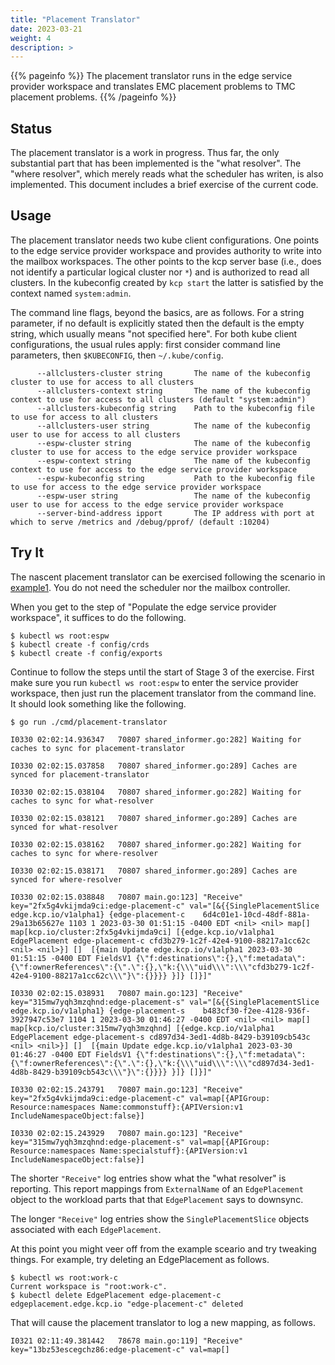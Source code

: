 ```yaml
---
title: "Placement Translator"
date: 2023-03-21
weight: 4
description: >
---
```


{{% pageinfo %}}
The placement translator runs in the edge service provider workspace and translates EMC placement problems to TMC placement problems.
{{% /pageinfo %}}

## Status

The placement translator is a work in progress.  Thus far, the only
substantial part that has been implemented is the "what resolver".
The "where resolver", which merely reads what the scheduler has
writen, is also implemented.  This document includes  a brief exercise of
the current code.

## Usage

The placement translator needs two kube client configurations.  One
points to the edge service provider workspace and provides authority
to write into the mailbox workspaces.  The other points to the kcp
server base (i.e., does not identify a particular logical cluster nor
`*`) and is authorized to read all clusters.  In the kubeconfig
created by `kcp start` the latter is satisfied by the context named
`system:admin`.

The command line flags, beyond the basics, are as follows.  For a
string parameter, if no default is explicitly stated then the default
is the empty string, which usually means "not specified here".  For
both kube client configurations, the usual rules apply: first consider
command line parameters, then `$KUBECONFIG`, then `~/.kube/config`.

```console
      --allclusters-cluster string       The name of the kubeconfig cluster to use for access to all clusters
      --allclusters-context string       The name of the kubeconfig context to use for access to all clusters (default "system:admin")
      --allclusters-kubeconfig string    Path to the kubeconfig file to use for access to all clusters
      --allclusters-user string          The name of the kubeconfig user to use for access to all clusters
      --espw-cluster string              The name of the kubeconfig cluster to use for access to the edge service provider workspace
      --espw-context string              The name of the kubeconfig context to use for access to the edge service provider workspace
      --espw-kubeconfig string           Path to the kubeconfig file to use for access to the edge service provider workspace
      --espw-user string                 The name of the kubeconfig user to use for access to the edge service provider workspace
      --server-bind-address ipport       The IP address with port at which to serve /metrics and /debug/pprof/ (default :10204)
```

## Try It

The nascent placement translator can be exercised following the
scenario in [example1](../example1).  You do not need the scheduler nor
the mailbox controller.

When you get to the step of "Populate the edge service provider
workspace", it suffices to do the following.

```console
$ kubectl ws root:espw
$ kubectl create -f config/crds
$ kubectl create -f config/exports
```

Continue to follow the steps until the start of Stage 3 of the exercise.
First make sure you run `kubectl ws root:espw` to enter the service provider
workspace, then just run the placement translator from the command line.  
It should look something like the following.

```console
$ go run ./cmd/placement-translator

I0330 02:02:14.936347   70807 shared_informer.go:282] Waiting for caches to sync for placement-translator

I0330 02:02:15.037858   70807 shared_informer.go:289] Caches are synced for placement-translator

I0330 02:02:15.038104   70807 shared_informer.go:282] Waiting for caches to sync for what-resolver

I0330 02:02:15.038121   70807 shared_informer.go:289] Caches are synced for what-resolver

I0330 02:02:15.038162   70807 shared_informer.go:282] Waiting for caches to sync for where-resolver

I0330 02:02:15.038171   70807 shared_informer.go:289] Caches are synced for where-resolver

I0330 02:02:15.038848   70807 main.go:123] "Receive" key="2fx5g4vkijmda9ci:edge-placement-c" val="[&{{SinglePlacementSlice edge.kcp.io/v1alpha1} {edge-placement-c    6d4c01e1-10cd-48df-881a-29a13b65627e 1103 1 2023-03-30 01:51:15 -0400 EDT <nil> <nil> map[] map[kcp.io/cluster:2fx5g4vkijmda9ci] [{edge.kcp.io/v1alpha1 EdgePlacement edge-placement-c cfd3b279-1c2f-42e4-9100-88217a1cc62c <nil> <nil>}] []  [{main Update edge.kcp.io/v1alpha1 2023-03-30 01:51:15 -0400 EDT FieldsV1 {\"f:destinations\":{},\"f:metadata\":{\"f:ownerReferences\":{\".\":{},\"k:{\\\"uid\\\":\\\"cfd3b279-1c2f-42e4-9100-88217a1cc62c\\\"}\":{}}}} }]} []}]"

I0330 02:02:15.038931   70807 main.go:123] "Receive" key="315mw7yqh3mzqhnd:edge-placement-s" val="[&{{SinglePlacementSlice edge.kcp.io/v1alpha1} {edge-placement-s    b483cf30-f2ee-4128-936f-3927947c53e7 1104 1 2023-03-30 01:46:27 -0400 EDT <nil> <nil> map[] map[kcp.io/cluster:315mw7yqh3mzqhnd] [{edge.kcp.io/v1alpha1 EdgePlacement edge-placement-s cd897d34-3ed1-4d8b-8429-b39109cb543c <nil> <nil>}] []  [{main Update edge.kcp.io/v1alpha1 2023-03-30 01:46:27 -0400 EDT FieldsV1 {\"f:destinations\":{},\"f:metadata\":{\"f:ownerReferences\":{\".\":{},\"k:{\\\"uid\\\":\\\"cd897d34-3ed1-4d8b-8429-b39109cb543c\\\"}\":{}}}} }]} []}]"

I0330 02:02:15.243791   70807 main.go:123] "Receive" key="2fx5g4vkijmda9ci:edge-placement-c" val=map[{APIGroup: Resource:namespaces Name:commonstuff}:{APIVersion:v1 IncludeNamespaceObject:false}]

I0330 02:02:15.243929   70807 main.go:123] "Receive" key="315mw7yqh3mzqhnd:edge-placement-s" val=map[{APIGroup: Resource:namespaces Name:specialstuff}:{APIVersion:v1 IncludeNamespaceObject:false}]
```

The shorter `"Receive"` log entries show what the "what resolver" is
reporting.  This report mappings from `ExternalName` of an
`EdgePlacement` object to the workload parts that that `EdgePlacement`
says to downsync.

The longer `"Receive"` log entries show the `SinglePlacementSlice`
objects associated with each `EdgePlacement`.


At this point you might veer off from the example sceario and try
tweaking things.  For example, try deleting an EdgePlacement as
follows.

```console
$ kubectl ws root:work-c
Current workspace is "root:work-c".
$ kubectl delete EdgePlacement edge-placement-c
edgeplacement.edge.kcp.io "edge-placement-c" deleted
```

That will cause the placement translator to log a new mapping, as
follows.

```
I0321 02:11:49.381442   78678 main.go:119] "Receive" key="13bz53escegchz86:edge-placement-c" val=map[]
```
